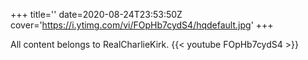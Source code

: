 +++
title=''
date=2020-08-24T23:53:50Z
cover='https://i.ytimg.com/vi/FOpHb7cydS4/hqdefault.jpg'
+++

All content belongs to RealCharlieKirk.
{{< youtube FOpHb7cydS4 >}}
